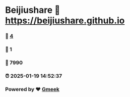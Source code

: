 # Beijiushare :link: https://beijiushare.github.io 
### :page_facing_up: [4](https://beijiushare.github.io/tag.html) 
### :speech_balloon: 1 
### :hibiscus: 7990 
### :alarm_clock: 2025-01-19 14:52:37 
### Powered by :heart: [Gmeek](https://github.com/Meekdai/Gmeek)

